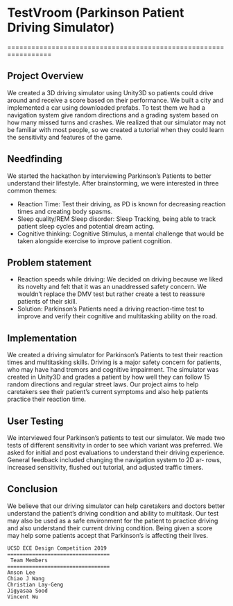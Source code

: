 # TestVroom (Parkinson Patient Driving Simulator)
=================================================================
## Project Overview
We created a 3D driving simulator using Unity3D so patients could drive around and receive a score based on their performance. We built a city and
implemented a car using downloaded prefabs. To test them we had a navigation system give random directions and a grading system based on how
many missed turns and crashes. We realized that our simulator may not be familiar with most people, so we created a tutorial when they could learn the
sensitivity and features of the game.

## Needfinding
We started the hackathon by interviewing Parkinson’s Patients to better understand
their lifestyle. After brainstorming, we were interested in three common themes:

- Reaction Time: Test their driving, as PD is known for decreasing reaction times and
creating body spasms.
- Sleep quality/REM Sleep disorder: Sleep Tracking, being able to track patient sleep
cycles and potential dream acting.
- Cognitive thinking: Cognitive Stimulus, a mental challenge that would be taken
alongside exercise to improve patient cognition.

## Problem statement
- Reaction speeds while driving: We decided on driving because we liked its
novelty and felt that it was an unaddressed safety concern. We wouldn’t
replace the DMV test but rather create a test to reassure patients of their skill.
- Solution: Parkinson’s Patients need a driving reaction-time test to
improve and verify their cognitive and multitasking ability on the road.

## Implementation
We created a driving simulator for Parkinson’s Patients to test their reaction times and multitasking skills. Driving is a major safety concern for patients,
who may have hand tremors and cognitive impairment. The simulator was created in Unity3D and grades a patient by how well they can follow 15
random directions and regular street laws. Our project aims to help caretakers see their patient’s current symptoms and also help patients practice
their reaction time.

## User Testing
We interviewed four Parkinson’s patients to test our simulator. We made two tests of different sensitivity in order to see which variant was preferred.
We asked for initial and post evaluations to understand their driving experience. General feedback included changing the navigation system to 2D ar-
rows, increased sensitivity, flushed out tutorial, and adjusted traffic timers.

## Conclusion
We believe that our driving simulator can help caretakers and doctors better understand the patient’s driving condition and ability to multitask. Our test
may also be used as a safe environment for the patient to practice driving and also understand their current driving condition. Being given a score may
help some patients accept that Parkinson’s is affecting their lives.



```
UCSD ECE Design Competition 2019
=================================
 Team Members
=================================
Anson Lee
Chiao J Wang
Christian Lay-Geng
Jigyasaa Sood
Vincent Wu
```



